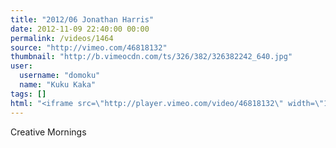 ```yaml
---
title: "2012/06 Jonathan Harris"
date: 2012-11-09 22:40:00 00:00
permalink: /videos/1464
source: "http://vimeo.com/46818132"
thumbnail: "http://b.vimeocdn.com/ts/326/382/326382242_640.jpg"
user:
  username: "domoku"
  name: "Kuku Kaka"
tags: []
html: "<iframe src=\"http://player.vimeo.com/video/46818132\" width=\"1280\" height=\"720\" frameborder=\"0\" webkitAllowFullScreen mozallowfullscreen allowFullScreen></iframe>"
---
```


Creative Mornings